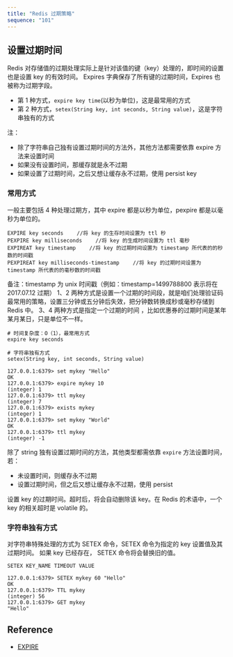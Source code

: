 ```yaml
---
title: "Redis 过期策略"
sequence: "101"
---
```




## 设置过期时间

Redis 对存储值的过期处理实际上是针对该值的键（key）处理的，即时间的设置也是设置 key 的有效时间。
Expires 字典保存了所有键的过期时间，Expires 也被称为过期字段。

- 第 1 种方式，`expire key time`(以秒为单位)，这是最常用的方式
- 第 2 种方式，`setex(String key, int seconds, String value)`，这是字符串独有的方式

注：

- 除了字符串自己独有设置过期时间的方法外，其他方法都需要依靠 expire 方法来设置时间
- 如果没有设置时间，那缓存就是永不过期
- 如果设置了过期时间，之后又想让缓存永不过期，使用 persist key

### 常用方式

一般主要包括 4 种处理过期方，其中 expire 都是以秒为单位，pexpire 都是以毫秒为单位的。

```text
EXPIRE key seconds 　　//将 key 的生存时间设置为 ttl 秒
PEXPIRE key milliseconds 　　//将 key 的生成时间设置为 ttl 毫秒
EXPIREAT key timestamp 　　//将 key 的过期时间设置为 timestamp 所代表的的秒数的时间戳
PEXPIREAT key milliseconds-timestamp 　　//将 key 的过期时间设置为 timestamp 所代表的的毫秒数的时间戳
```

备注：timestamp 为 unix 时间戳（例如：timestamp=1499788800 表示将在 2017.07.12 过期）
1、2 两种方式是设置一个过期的时间段，就是咱们处理验证码最常用的策略，设置三分钟或五分钟后失效，把分钟数转换成秒或毫秒存储到 Redis 中。
3、4 两种方式是指定一个过期的时间 ，比如优惠券的过期时间是某年某月某日，只是单位不一样。

```text
# 时间复杂度：O（1），最常用方式
expire key seconds

# 字符串独有方式
setex(String key, int seconds, String value)
```

```text
127.0.0.1:6379> set mykey "Hello"
OK
127.0.0.1:6379> expire mykey 10
(integer) 1
127.0.0.1:6379> ttl mykey
(integer) 7
127.0.0.1:6379> exists mykey
(integer) 1
127.0.0.1:6379> set mykey "World"
OK
127.0.0.1:6379> ttl mykey
(integer) -1
```

除了 string 独有设置过期时间的方法，其他类型都需依靠 `expire` 方法设置时间，若：

- 未设置时间，则缓存永不过期
- 设置过期时间，但之后又想让缓存永不过期，使用 persist

设置 key 的过期时间。超时后，将会自动删除该 key。在 Redis 的术语中，一个 key 的相关超时是 volatile 的。

### 字符串独有方式

对字符串特殊处理的方式为 SETEX 命令，SETEX 命令为指定的 key 设置值及其过期时间。
如果 key 已经存在， SETEX 命令将会替换旧的值。

```text
SETEX KEY_NAME TIMEOUT VALUE
```

```text
127.0.0.1:6379> SETEX mykey 60 "Hello"
OK
127.0.0.1:6379> TTL mykey
(integer) 56
127.0.0.1:6379> GET mykey
"Hello"
```




## Reference

- [EXPIRE](https://redis.io/commands/expire/)
